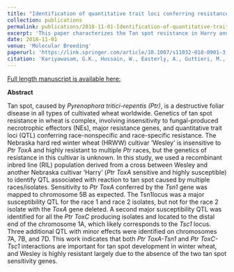 ```yaml
---
title: "Identification of quantitative trait loci conferring resistance to tan spot in a bi-parental population derived from two Nebraskan hard red winter wheat cultivars."
collection: publications
permalink: publications/2018-11-01-Identification-of-quantitative-trait-loci-conferring-resistance-to-tan-spot-in-a-bi-parental-population-derived-from-two-Nebraskan-hard-red-winter-wheat-cultivars
excerpt: 'This paper characterizes the Tan spot resistance in Harry and Wesley cultivars and reveals high resistance to tan spot in Wesley cultivar is largely due to lack of two <i> Ptr ToxA-Tsn1 </i>  and <i> Ptr ToxC-Tsc1 </i> tan spot sensitivity genes.'
date: 2018-11-01
venue: 'Molecular Breeding'
paperurl: 'https://link.springer.com/article/10.1007/s11032-018-0901-3'
citation: 'Kariyawasam, G.K., Hussain, W., Easterly, A., Guttieri, M., Belamkar, V., Poland, J., et al. (2018) Identification of quantitative trait loci conferring resistance to tan spot in a biparental population derived from two Nebraska hard red winter wheat cultivars. Mol Breeding, 38, 140.'
---
```


<a href='https://link.springer.com/article/10.1007/s11032-018-0901-3'>Full length manuscript is available here:</a>

**Abstract**

Tan spot, caused by *Pyrenophora tritici-repentis (Ptr)*, is a destructive foliar disease in all types of cultivated wheat worldwide. Genetics of tan spot resistance in wheat is complex, involving insensitivity to fungal-produced necrotrophic effectors (NEs), major resistance genes, and quantitative trait loci (QTL) conferring race-nonspecific and race-specific resistance. The Nebraska hard red winter wheat (HRWW) cultivar ‘Wesley’ is insensitive to *Ptr ToxA* and highly resistant to multiple *Ptr* races, but the genetics of resistance in this cultivar is unknown. In this study, we used a recombinant inbred line (RIL) population derived from a cross between Wesley and another Nebraska cultivar ‘Harry’ (*Ptr ToxA* sensitive and highly susceptible) to identify QTL associated with reaction to tan spot caused by multiple races/isolates. Sensitivity to *Ptr ToxA* conferred by the *Tsn1* gene was mapped to chromosome 5B as expected. The Tsn1locus was a major susceptibility QTL for the race 1 and race 2 isolates, but not for the race 2 isolate with the *ToxA* gene deleted. A second major susceptibility QTL was identified for all the *Ptr ToxC* producing isolates and located to the distal end of the chromosome 1A, which likely corresponds to the *Tsc1* locus. Three additional QTL with minor effects were identified on chromosomes 7A, 7B, and 7D. This work indicates that both *Ptr ToxA-Tsn1* and *Ptr ToxC-Tsc1* interactions are important for tan spot development in winter wheat, and Wesley is highly resistant largely due to the absence of the two tan spot sensitivity genes.

